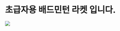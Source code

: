 
<html>
<body>
<H1>초급자용 배드민턴 라켓 입니다.</H1>
<img src="http://postfiles13.naver.net/20150530_108/ioio9961_1432975754592riEdp_JPEG/%B6%F3%C4%CF%BB%E7%C1%F81.jpg?type=w3" />
</body>
</html>
